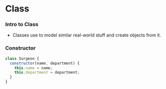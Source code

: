 # Class

### Intro to Class
- Classes use to model similar real-world stuff and create objects from it.

### Constructor

```js
class Surgeon {
  constructor(name, department) {
    this.name = name;
    this.department = department;
  }
}
```
